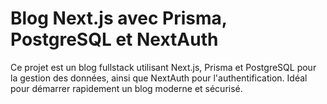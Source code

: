 # Blog Next.js avec Prisma, PostgreSQL et NextAuth

Ce projet est un blog fullstack utilisant Next.js, Prisma et PostgreSQL pour la gestion des données, ainsi que NextAuth pour l'authentification. Idéal pour démarrer rapidement un blog moderne et sécurisé.